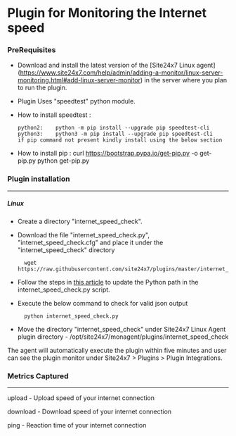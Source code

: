 Plugin for Monitoring the Internet speed 
========================================

### PreRequisites

- Download and install the latest version of the [Site24x7 Linux agent] (https://www.site24x7.com/help/admin/adding-a-monitor/linux-server-monitoring.html#add-linux-server-monitor) in the server where you plan to run the plugin. 

- Plugin Uses "speedtest" python module.
	
- How to install speedtest :
  
      python2:    python -m pip install --upgrade pip speedtest-cli
      python3:    python3 -m pip install --upgrade pip speedtest-cli
      if pip command not present kindly install using the below section

- How to install pip :
      curl https://bootstrap.pypa.io/get-pip.py -o get-pip.py
      python get-pip.py

### Plugin installation
---
##### Linux 

- Create a directory "internet_speed_check".

- Download the file "internet_speed_check.py", "internet_speed_check.cfg" and place it under the "internet_speed_check" directory
  
		wget https://raw.githubusercontent.com/site24x7/plugins/master/internet_speed_check/internet_speed_check.py
  
- Follow the steps in [this article](https://support.site24x7.com/portal/en/kb/articles/updating-python-path-in-a-plugin-script-for-linux-servers) to update the Python path in the internet_speed_check.py script.
	
- Execute the below command to check for valid json output

		python internet_speed_check.py
  
- Move the directory "internet_speed_check" under Site24x7 Linux Agent plugin directory - /opt/site24x7/monagent/plugins/internet_speed_check

The agent will automatically execute the plugin within five minutes and user can see the plugin monitor under Site24x7 > Plugins > Plugin Integrations.


### Metrics Captured
---

upload - Upload speed of your internet connection

download - Download speed of your internet connection

ping - Reaction time of your internet connection
